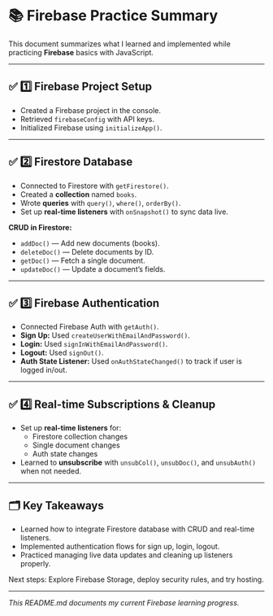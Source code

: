 # 📚 Firebase Practice Summary

This document summarizes what I learned and implemented while practicing **Firebase** basics with JavaScript.

---

## ✅ **1️⃣ Firebase Project Setup**
- Created a Firebase project in the console.
- Retrieved `firebaseConfig` with API keys.
- Initialized Firebase using `initializeApp()`.

---

## ✅ **2️⃣ Firestore Database**
- Connected to Firestore with `getFirestore()`.
- Created a **collection** named `books`.
- Wrote **queries** with `query()`, `where()`, `orderBy()`.
- Set up **real-time listeners** with `onSnapshot()` to sync data live.

**CRUD in Firestore:**
- `addDoc()` — Add new documents (books).
- `deleteDoc()` — Delete documents by ID.
- `getDoc()` — Fetch a single document.
- `updateDoc()` — Update a document’s fields.

---

## ✅ **3️⃣ Firebase Authentication**
- Connected Firebase Auth with `getAuth()`.
- **Sign Up:** Used `createUserWithEmailAndPassword()`.
- **Login:** Used `signInWithEmailAndPassword()`.
- **Logout:** Used `signOut()`.
- **Auth State Listener:** Used `onAuthStateChanged()` to track if user is logged in/out.

---

## ✅ **4️⃣ Real-time Subscriptions & Cleanup**
- Set up **real-time listeners** for:
  - Firestore collection changes
  - Single document changes
  - Auth state changes
- Learned to **unsubscribe** with `unsubCol()`, `unsubDoc()`, and `unsubAuth()` when not needed.

---

## 🗂️ **Key Takeaways**
- Learned how to integrate Firestore database with CRUD and real-time listeners.
- Implemented authentication flows for sign up, login, logout.
- Practiced managing live data updates and cleaning up listeners properly.

Next steps: Explore Firebase Storage, deploy security rules, and try hosting.

---

*This README.md documents my current Firebase learning progress.*

